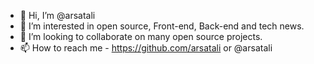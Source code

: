 - 👋 Hi, I’m @arsatali
- 👀 I’m interested in open source, Front-end, Back-end and tech news.
- 💞️ I’m looking to collaborate on many open source projects.
- 📫 How to reach me - https://github.com/arsatali or @arsatali

<!---
arsatali/arsatali is a ✨ special ✨ repository because its `README.md` (this file) appears on your GitHub profile.
You can click the Preview link to take a look at your changes.
--->
